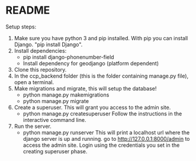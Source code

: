 # README #

Setup steps:

1. Make sure you have python 3 and pip installed. With pip you can install Django. "pip install Django".
2. Install dependencies:
	- pip install django-phonenumber-field
	- Install dependency for geodjango (platform dependent)
3. Clone this repository.
4. In the ccp_backend folder (this is the folder containing manage.py file), open a terminal.
5. Make migrations and migrate, this will setup the database!
	- python manage.py makemigrations
	- python manage.py migrate
6. Create a superuser. This will grant you access to the admin site.
	- python manage.py createsuperuser
	Follow the instructions in the interactive command line.
7. Run the server.
	- python manage.py runserver
	This will print a localhost url where the django server is up and running. go to http://127.0.0.1:8000/admin to access the admin site. Login using the credentials you set in the creating superuser phase.
	